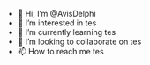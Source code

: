 - 👋 Hi, I’m @AvisDelphi
- 👀 I’m interested in tes
- 🌱 I’m currently learning tes
- 💞️ I’m looking to collaborate on tes
- 📫 How to reach me tes

<!---
AvisDelphi/AvisDelphi is a ✨ special ✨ repository because its `README.md` (this file) appears on your GitHub profile.
You can click the Preview link to take a look at your changes.
--->
